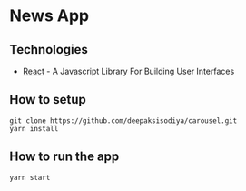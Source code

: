 # News App

## Technologies

* [React](https://facebook.github.io/react/index.html) - A Javascript Library For Building User Interfaces

## How to setup

```
git clone https://github.com/deepaksisodiya/carousel.git
yarn install
```

## How to run the app

```
yarn start
```
